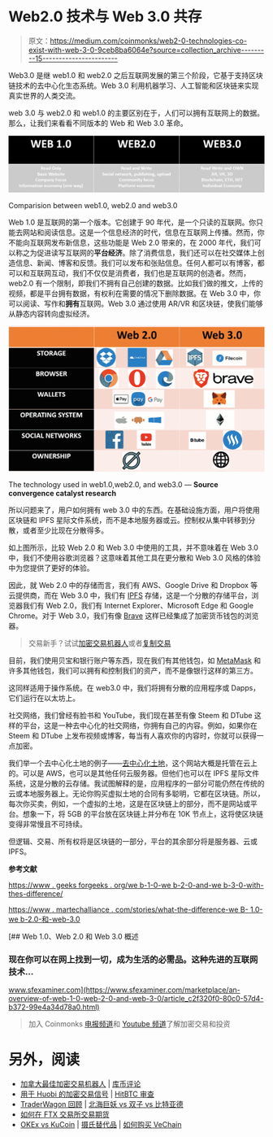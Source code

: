 # Web2.0 技术与 Web 3.0 共存

> 原文：<https://medium.com/coinmonks/web2-0-technologies-co-exist-with-web-3-0-9ceb8ba6064e?source=collection_archive---------15----------------------->

Web3.0 是继 web1.0 和 web2.0 之后互联网发展的第三个阶段，它基于支持区块链技术的去中心化生态系统。Web 3.0 利用机器学习、人工智能和区块链来实现真实世界的人类交流。

web 3.0 与 web2.0 和 web1.0 的主要区别在于，人们可以拥有互联网上的数据。那么，让我们来看看不同版本的 Web 和 Web 3.0 革命。

![](img/5155580a993c3eaee1be77274829bf86.png)

Comparision between web1.0, web2.0 and web3.0

Web 1.0 是互联网的第一个版本。它创建于 90 年代，是一个只读的互联网。你只能去网站和阅读信息。这是一个信息经济的时代，信息在互联网上传播。然而，你不能向互联网发布新信息，这些功能是 Web 2.0 带来的，在 2000 年代，我们可以称之为促进读写互联网的**平台经济**。除了消费信息，我们还可以在社交媒体上创造信息、新闻、博客和反馈。我们可以发布和张贴信息。任何人都可以有博客，都可以和互联网互动，我们不仅仅是消费者，我们也是互联网的创造者。然而，web2.0 有一个限制，即我们不拥有自己创建的数据。比如我们做的推文，上传的视频，都是平台拥有数据，有权利在需要的情况下删除数据。在 Web 3.0 中，你可以阅读、写作和**拥有**互联网。Web 3.0 通过使用 AR/VR 和区块链，使我们能够从静态内容转向虚拟经济。

![](img/249163c3b4aa3b65f457405823df1dec.png)

The technology used in web1.0,web2.0, and web3.0 — **Source convergence catalyst research**

所以问题来了，用户如何拥有 web 3.0 中的东西。在基础设施方面，用户将使用区块链和 IPFS 星际文件系统，而不是本地服务器或云。控制权从集中转移到分散，或者至少比现在分散得多。

如上图所示，比较 Web 2.0 和 Web 3.0 中使用的工具，并不意味着在 Web 3.0 中，我们不使用谷歌浏览器？这意味着其他工具在更分散和 Web 3.0 风格的体验中为您提供了更好的体验。

因此，就 Web 2.0 中的存储而言，我们有 AWS、Google Drive 和 Dropbox 等云提供商，而在 Web 3.0 中，我们有 [IPFS](https://ipfs.io/) 存储，这是一个分散的存储平台，浏览器我们有 Web 2.0，我们有 Internet Explorer、Microsoft Edge 和 Google Chrome。对于 Web 3.0，我们有像 [Brave](https://brave.com/) 这样已经集成了加密货币钱包的浏览器。

> 交易新手？试试[加密交易机器人](/coinmonks/crypto-trading-bot-c2ffce8acb2a)或者[复制交易](/coinmonks/top-10-crypto-copy-trading-platforms-for-beginners-d0c37c7d698c)

目前，我们使用贝宝和银行账户等东西，现在我们有其他钱包，如 [MetaMask](https://metamask.io/) 和许多其他钱包，我们可以拥有和控制我们的资产，而不是像银行这样的第三方。

这同样适用于操作系统。在 web3.0 中，我们将拥有分散的应用程序或 Dapps，它们运行在以太坊上。

社交网络，我们曾经有脸书和 YouTube，我们现在甚至有像 Steem 和 DTube 这样的平台，这是一种去中心化的社交网络，你拥有自己的内容。例如，如果你在 Steem 和 DTube 上发布视频或博客，每当有人喜欢你的内容时，你就可以获得一点加密。

我们举一个去中心化土地的例子——[去中心化土地](https://decentraland.org/)，这个网站大概是托管在云上的。可以是 AWS，也可以是其他任何云服务器。但他们也可以在 IPFS 星际文件系统，这是分散的云存储。我试图解释的是，应用程序的一部分可能仍然在传统的云或本地服务器上。无论你购买虚拟土地的合同有多聪明，它都在区块链。所以，每次你买卖，例如，一个虚拟的土地，这是在区块链上的部分，而不是网站或平台。想象一下，将 5GB 的平台放在区块链上并分布在 10K 节点上，这将使区块链变得非常慢且不可持续。

但逻辑、交易、所有权将是区块链的一部分，平台的其余部分将是服务器、云或 IPFS。

**参考文献**

[https://www . geeks forgeeks . org/we b-1-0-we b-2-0-and-we b-3-0-with-thes-difference/](https://www.geeksforgeeks.org/web-1-0-web-2-0-and-web-3-0-with-their-difference/)

[https://www . martechalliance . com/stories/what-the-difference-we B- 1.0-we b-2.0-和-web-3.0](https://www.martechalliance.com/stories/whats-the-difference-between-web-1.0-web-2.0-and-web-3.0)

[](https://www.sfexaminer.com/marketplace/an-overview-of-web-1-0-web-2-0-and-web-3-0/article_c2f320f0-80c0-57d4-b372-99e4a34d78a0.html) [## Web 1.0、Web 2.0 和 Web 3.0 概述

### 现在你可以在网上找到一切，成为生活的必需品。这种先进的互联网技术…

www.sfexaminer.com](https://www.sfexaminer.com/marketplace/an-overview-of-web-1-0-web-2-0-and-web-3-0/article_c2f320f0-80c0-57d4-b372-99e4a34d78a0.html) 

> 加入 Coinmonks [电报频道](https://t.me/coincodecap)和 [Youtube 频道](https://www.youtube.com/c/coinmonks/videos)了解加密交易和投资

# 另外，阅读

*   [加拿大最佳加密交易机器人](https://coincodecap.com/5-best-crypto-trading-bots-in-canada) | [库币评论](https://coincodecap.com/kucoin-review)
*   [用于 Huobi 的加密交易信号](https://coincodecap.com/huobi-crypto-trading-signals) | [HitBTC 审查](/coinmonks/hitbtc-review-c5143c5d53c2)
*   [TraderWagon 回顾](https://coincodecap.com/traderwagon-review) | [北海巨妖 vs 双子 vs 比特亚德](https://coincodecap.com/kraken-vs-gemini-vs-bityard)
*   [如何在 FTX 交易所交易期货](https://coincodecap.com/ftx-futures-trading)
*   [OKEx vs KuCoin](https://coincodecap.com/okex-kucoin) | [摄氏替代品](https://coincodecap.com/celsius-alternatives) | [如何购买 VeChain](https://coincodecap.com/buy-vechain)